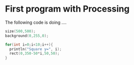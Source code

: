 # First program with Processing

The following code is doing ....
```.c
size(500,500);
background(0,255,0);
```

```.c
for(int i=0;i<10;i++){
  println("Square y=", i);
  rect(0,350-50*i,50,50);
}
```
